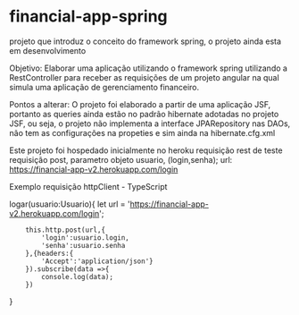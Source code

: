 # financial-app-spring

projeto que introduz o conceito do framework spring, o projeto ainda esta em desenvolvimento

Objetivo:
Elaborar uma aplicação utilizando o framework spring utilizando a RestController para receber as requisições de um projeto angular
na qual simula uma aplicação de gerenciamento financeiro.

Pontos a alterar:
O projeto foi elaborado a partir de uma aplicação JSF, portanto as queries ainda estão no padrão hibernate adotadas no projeto JSF,
ou seja, o projeto não implementa a interface JPARepository nas DAOs, não tem as configurações na propeties e sim ainda na 
hibernate.cfg.xml

Este projeto foi hospedado inicialmente no heroku
requisição rest de teste
requisição post, parametro objeto usuario, (login,senha);
url: https://financial-app-v2.herokuapp.com/login

Exemplo requisição httpClient - TypeScript

logar(usuario:Usuario){
		let url = 'https://financial-app-v2.herokuapp.com/login';
		
		this.http.post(url,{
			'login':usuario.login,
			'senha':usuario.senha
		},{headers:{
			'Accept':'application/json'}
		}).subscribe(data =>{
			console.log(data);
		})
}

